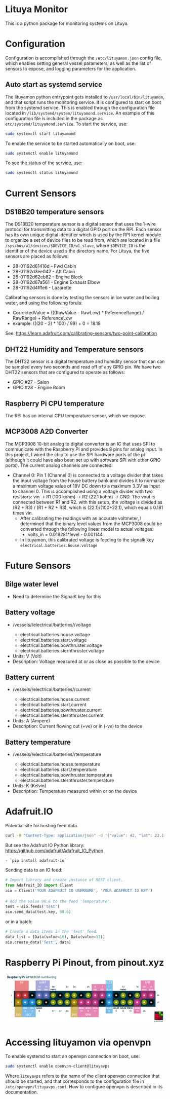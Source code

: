 # Lituya Monitor

This is a python package for monitoring systems on Lituya.

# Configuration

Configuration is accomplished through the `/etc/lituyamon.json` config file, which enables setting general vessel parameters, as well as the list of sensors to expose, and logging parameters for the application.

## Auto start as systemd service

The lituyamon python entrypoint gets installed to `/usr/local/bin/lituyamon`, and that script runs the monitoring service. It is configured to start on boot from the systemd service. This is enabled through the configuration file located in `/lib/systemd/system/lituyamond.service`. An example of this configuration file is included in the package as `etc/systemd/lituyamond.service`. To start the service, use:

```sh
sudo systemctl start lituyamond
```

To enable the service to be started automatically on boot, use:

```sh
sudo systemctl enable lituyamond
```

To see the status of the service, use:

```sh
sudo systemctl status lituyamond
```

# Current Sensors

## DS18B20 temperature sensors

The DS18B20 temperature sensor is a digital sensor that uses the 1-wire protocol for transmitting data to a digital GPIO port on the RPI.  Each sensor has its own unique digital identifier which is used by the RPI kernel module to organize a set of device files to be read from, which are located in a file `/sys/bus/w1/devices/$DEVICE_ID/w1_slave`, where `$DEVICE_ID` is the identifier of the device used s the directory name.  For Lituya, the five sensors are placed as follows:

- 28-01192d61416d - Fwd Cabin
- 28-01192d3ee042 - Aft Cabin
- 28-01192d62eb82 - Engine Block
- 28-01192d67a561 - Engine Exhaust Elbow
- 28-01192d4fffe6 - Lazarette

Calibrating sensors is done by testing the sensors in ice water and boiling water, and using the following forula:

- CorrectedValue = (((RawValue – RawLow) * ReferenceRange) / RawRange) + ReferenceLow
- example: (((20 - 2) * 100) / 99) + 0 = 18.18

See: https://learn.adafruit.com/calibrating-sensors/two-point-calibration

## DHT22 Humidity and Temperature sensors

The DHT22 sensor is a digital temperature and humidity sensor that can can be sampled every two seconds and read off of any GPIO pin. We have two DHT22 sensors that are configured to operate as follows:

- GPIO #27 - Salon
- GPIO #28 - Engine Room

## Raspberry Pi CPU temperature

The RPI has an internal CPU temperature sensor, which we expose.

## MCP3008 A2D Converter

The MCP3008 10-bit analog to digital converter is an IC that uses SPI to communicate with the Raspberry PI and provides 8 pins for analog input. In this project, I wired the chip to use the SPI hardware ports of the pi (although it could have also been set up with software SPI with other GPIO ports). The current analog channels are connected:

- Channel 0: Pin 1 (Channel 0) is connected to a voltage divider that takes the input voltage from the house battery bank and divides it to normalize a maximum voltage value of 18V DC down to a maximum 3.3V as input to channel 0.  This is accomplished using a voltage divider with two resistors: vin -> R1 (100 kohm) -> R2 (22.1 kohm) -> GND. The vout is connected between R1 and R2. with this setup, the voltage is divided as (R2 + R3) / (R1 + R2 + R3), which is (22.1)/(100+22.1), which equals 0.181 times vin.
    - After calibrating the readings with an accurate voltmeter, I determined that the binary level values from the MCP3008 could be converted through the following linear model to actual voltages:
        - volts_in = 0.019281*level - 0.001144
    - In lituyamon, this calibrated voltage is feeding to the signalk key `electrical.batteries.house.voltage`

# Future Sensors

## Bilge water level

- Need to determine the SignalK key for this

## Battery voltage

- /vessels/<RegExp>/electrical/batteries/<RegExp>/voltage
  - electrical.batteries.house.voltage
  - electrical.batteries.start.voltage
  - electrical.batteries.bowthruster.voltage
  - electrical.batteries.sternthruster.voltage
- Units: V (Volt)
- Description: Voltage measured at or as close as possible to the device

## Battery current

- /vessels/<RegExp>/electrical/batteries/<RegExp>/current
  - electrical.batteries.house.current
  - electrical.batteries.start.current
  - electrical.batteries.bowthruster.current
  - electrical.batteries.sternthruster.current
- Units: A (Ampere)
- Description: Current flowing out (+ve) or in (-ve) to the device

## Battery temperature

- /vessels/<RegExp>/electrical/batteries/<RegExp>/temperature
  - electrical.batteries.house.temperature
  - electrical.batteries.start.temperature
  - electrical.batteries.bowthruster.temperature
  - electrical.batteries.sternthruster.temperature
- Units: K (Kelvin)
- Description: Temperature measured within or on the device

# Adafruit.IO

Potential site for hosting feed data.

```bash
curl -H "Content-Type: application/json" -d '{"value": 42, "lat": 23.1, "lon": "-73.3"}'  -H "X-AIO-Key: {io_key}" https://io.adafruit.com/api/v2/{username}/feeds/{feed_key}/data
```

But see the Adafruit IO Python library: https://github.com/adafruit/Adafruit_IO_Python

    - `pip install adafruit-io`

Sending data to an IO feed:

```python
# Import library and create instance of REST client.
from Adafruit_IO import Client
aio = Client('YOUR ADAFRUIT IO USERNAME', 'YOUR ADAFRUIT IO KEY')

# Add the value 98.6 to the feed 'Temperature'.
test = aio.feeds('test')
aio.send_data(test.key, 98.6)
```

or in a batch:

```python
# Create a data items in the 'Test' feed.
data_list = [Data(value=10), Data(value=11)]
aio.create_data('Test', data)
```


# Raspberry Pi Pinout, from pinout.xyz

![](doc/img/raspberry-pi-pinout.png)

# Accessing lituyamon via openvpn

To enable systemd to start an openvpn connection on boot, use:

```bash
sudo systemctl enable openvpn-client@lituyavps
```

Where `lituyavps` refers to the name of the client openvpn connection that should be started, and that corresponds to the configuration file in `/etc/openvpn/lituyavps.conf`. How to configure openvpn is described in its documentation.
